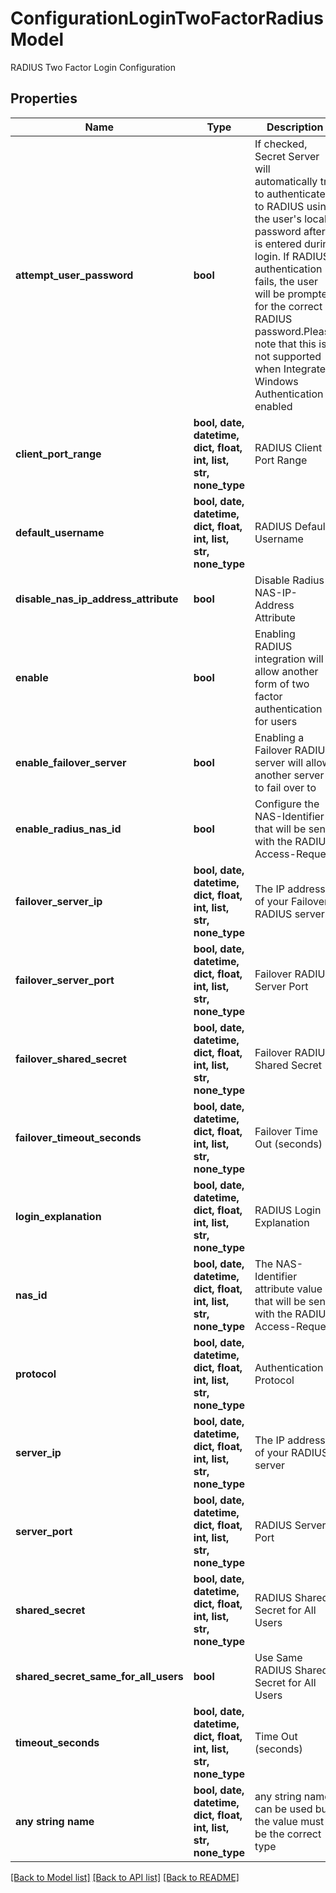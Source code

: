 # ConfigurationLoginTwoFactorRadiusModel

RADIUS Two Factor Login Configuration

## Properties
Name | Type | Description | Notes
------------ | ------------- | ------------- | -------------
**attempt_user_password** | **bool** | If checked, Secret Server will automatically try to authenticate to RADIUS using the user&#39;s local password after it is entered during login.  If RADIUS authentication fails, the user will be prompted for the correct RADIUS password.Please note that this is not supported when Integrated Windows  Authentication is enabled | [optional] 
**client_port_range** | **bool, date, datetime, dict, float, int, list, str, none_type** | RADIUS Client Port Range | [optional] 
**default_username** | **bool, date, datetime, dict, float, int, list, str, none_type** | RADIUS Default Username | [optional] 
**disable_nas_ip_address_attribute** | **bool** | Disable Radius NAS-IP-Address Attribute | [optional] 
**enable** | **bool** | Enabling RADIUS integration will allow another form of two factor authentication for users | [optional] 
**enable_failover_server** | **bool** | Enabling a Failover RADIUS server will allow another server to fail over to | [optional] 
**enable_radius_nas_id** | **bool** | Configure the NAS-Identifier that will be sent with the RADIUS Access-Request | [optional] 
**failover_server_ip** | **bool, date, datetime, dict, float, int, list, str, none_type** | The IP address of your Failover RADIUS server | [optional] 
**failover_server_port** | **bool, date, datetime, dict, float, int, list, str, none_type** | Failover RADIUS Server Port | [optional] 
**failover_shared_secret** | **bool, date, datetime, dict, float, int, list, str, none_type** | Failover RADIUS Shared Secret | [optional] 
**failover_timeout_seconds** | **bool, date, datetime, dict, float, int, list, str, none_type** | Failover Time Out (seconds) | [optional] 
**login_explanation** | **bool, date, datetime, dict, float, int, list, str, none_type** | RADIUS Login Explanation | [optional] 
**nas_id** | **bool, date, datetime, dict, float, int, list, str, none_type** | The NAS-Identifier attribute value that will be sent with the RADIUS Access-Request | [optional] 
**protocol** | **bool, date, datetime, dict, float, int, list, str, none_type** | Authentication Protocol | [optional] 
**server_ip** | **bool, date, datetime, dict, float, int, list, str, none_type** | The IP address of your RADIUS server | [optional] 
**server_port** | **bool, date, datetime, dict, float, int, list, str, none_type** | RADIUS Server Port | [optional] 
**shared_secret** | **bool, date, datetime, dict, float, int, list, str, none_type** | RADIUS Shared Secret for All Users | [optional] 
**shared_secret_same_for_all_users** | **bool** | Use Same RADIUS Shared Secret for All Users | [optional] 
**timeout_seconds** | **bool, date, datetime, dict, float, int, list, str, none_type** | Time Out (seconds) | [optional] 
**any string name** | **bool, date, datetime, dict, float, int, list, str, none_type** | any string name can be used but the value must be the correct type | [optional]

[[Back to Model list]](../README.md#documentation-for-models) [[Back to API list]](../README.md#documentation-for-api-endpoints) [[Back to README]](../README.md)


